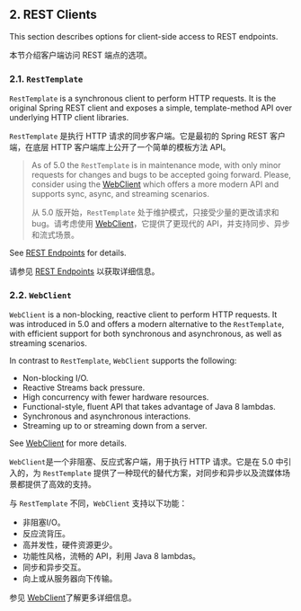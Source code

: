 ## 2. REST Clients

This section describes options for client-side access to REST endpoints.

本节介绍客户端访问 REST 端点的选项。

### 2.1. `RestTemplate`

`RestTemplate` is a synchronous client to perform HTTP requests. It is the original Spring REST client and exposes a simple, template-method API over underlying HTTP client libraries.

`RestTemplate` 是执行 HTTP 请求的同步客户端。它是最初的 Spring REST 客户端，在底层 HTTP 客户端库上公开了一个简单的模板方法 API。

> As of 5.0 the `RestTemplate` is in maintenance mode, with only minor requests for changes and bugs to be accepted going forward. Please, consider using the [WebClient](https://docs.spring.io/spring-framework/docs/current/reference/html/web-reactive.html#webflux-client) which offers a more modern API and supports sync, async, and streaming scenarios.
>
> 从 5.0 版开始，`RestTemplate` 处于维护模式，只接受少量的更改请求和 bug。请考虑使用 [WebClient](https://docs.spring.io/spring-framework/docs/current/reference/html/web-reactive.html#webflux-client)，它提供了更现代的 API，并支持同步、异步和流式场景。

See [REST Endpoints](https://docs.spring.io/spring-framework/docs/current/reference/html/integration.html#rest-client-access) for details.

请参见 [REST Endpoints](https://docs.spring.io/spring-framework/docs/current/reference/html/integration.html#rest-client-access) 以获取详细信息。

### 2.2. `WebClient`

`WebClient` is a non-blocking, reactive client to perform HTTP requests. It was introduced in 5.0 and offers a modern alternative to the `RestTemplate`, with efficient support for both synchronous and asynchronous, as well as streaming scenarios.

In contrast to `RestTemplate`, `WebClient` supports the following:

- Non-blocking I/O.
- Reactive Streams back pressure.
- High concurrency with fewer hardware resources.
- Functional-style, fluent API that takes advantage of Java 8 lambdas.
- Synchronous and asynchronous interactions.
- Streaming up to or streaming down from a server.

See [WebClient](https://docs.spring.io/spring-framework/docs/current/reference/html/web-reactive.html#webflux-client) for more details.

`WebClient`是一个非阻塞、反应式客户端，用于执行 HTTP 请求。它是在 5.0 中引入的，为 `RestTemplate` 提供了一种现代的替代方案，对同步和异步以及流媒体场景都提供了高效的支持。

与 `RestTemplate` 不同，`WebClient` 支持以下功能：

- 非阻塞I/O。
- 反应流背压。
- 高并发性，硬件资源更少。
- 功能性风格，流畅的 API，利用 Java 8 lambdas。
- 同步和异步交互。
- 向上或从服务器向下传输。

参见 [WebClient](https://docs.spring.io/spring-framework/docs/current/reference/html/web-reactive.html#webflux-client)了解更多详细信息。